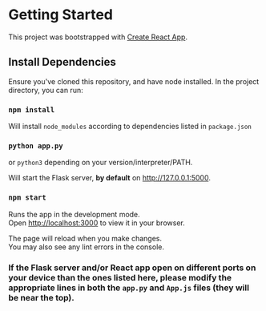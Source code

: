 # Getting Started
This project was bootstrapped with [Create React App](https://github.com/facebook/create-react-app).

## Install Dependencies
Ensure you've cloned this repository, and have node installed.
In the project directory, you can run:
### `npm install`

Will install `node_modules` according to dependencies listed in `package.json`

### `python app.py`
or `python3` depending on your version/interpreter/PATH.

Will start the Flask server, **by default** on http://127.0.0.1:5000.
### `npm start`

Runs the app in the development mode.\
Open [http://localhost:3000](http://localhost:3000) to view it in your browser.

The page will reload when you make changes.\
You may also see any lint errors in the console.

### If the Flask server and/or React app open on different ports on your device than the ones listed here, please modify the appropriate lines in both the `app.py` and `App.js` files (they will be near the top).
